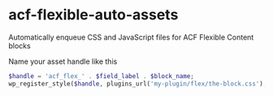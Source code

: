 # acf-flexible-auto-assets

Automatically enqueue CSS and JavaScript files for ACF Flexible Content blocks

Name your asset handle like this

```php
$handle = 'acf_flex_' . $field_label . $block_name;
wp_register_style($handle, plugins_url('my-plugin/flex/the-block.css'), [], THEME_VERSION);
```
